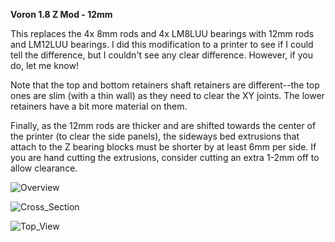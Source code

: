 <B>Voron 1.8 Z Mod - 12mm</B>

This replaces the 4x 8mm rods and 4x LM8LUU bearings with 12mm rods and LM12LUU bearings. I did this modification to a printer to see if I could tell the difference, but I couldn't see any clear difference. However, if you do, let me know!

Note that the top and bottom retainers shaft retainers are different--the top ones are slim (with a thin wall) as they need to clear the XY joints. The lower retainers have a bit more material on them.

Finally, as the 12mm rods are thicker and are shifted towards the center of the printer (to clear the side panels), the sideways bed extrusions that attach to the Z bearing blocks must be shorter by at least 6mm per side. If you are hand cutting the extrusions, consider cutting an extra 1-2mm off to allow clearance.

![Overview](Images/12mm_Z_mod.jpg)

![Cross_Section](Images/Cross_Section.jpg)

![Top_View](Images/Top_View_.jpg)

